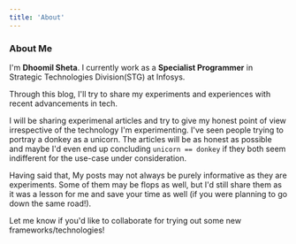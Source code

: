 ```yaml
---
title: 'About'
---
```


### About Me

I'm **Dhoomil Sheta**. I currently work as a **Specialist Programmer** in Strategic Technologies Division(STG) at Infosys. 

Through this blog, I'll try to share my experiments and experiences with recent advancements in tech. 

I will be sharing experimenal articles and try to give my honest point of view irrespective of the technology I'm experimenting. I've seen people trying to portray a donkey as a unicorn. The articles will be as honest as possible and maybe I'd even end up concluding `unicorn == donkey` if they both seem indifferent for the use-case under consideration. 

Having said that, My posts may not always be purely informative as they are experiments. Some of them may be flops as well, but I'd still share them as it was a lesson for me and save your time as well (if you were planning to go down the same road!). 

Let me know if you'd like to collaborate for trying out some new frameworks/technologies!
